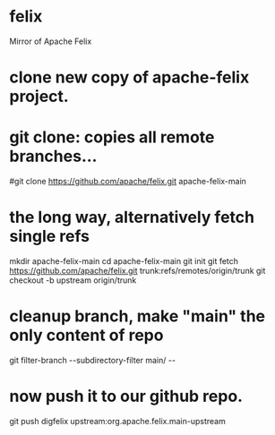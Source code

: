 # felix
Mirror of Apache Felix

#
# clone new copy of apache-felix project.
#

# git clone: copies all remote branches...
#git clone https://github.com/apache/felix.git apache-felix-main

# the long way, alternatively fetch single refs
mkdir apache-felix-main
cd apache-felix-main
git init
git fetch https://github.com/apache/felix.git trunk:refs/remotes/origin/trunk
git checkout -b upstream origin/trunk

# cleanup branch, make "main" the only content of repo
git filter-branch --subdirectory-filter main/ --

# now push it to our github repo.
git push digfelix upstream:org.apache.felix.main-upstream
